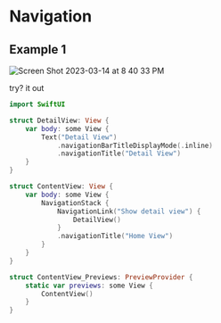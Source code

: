 # Navigation

## Example 1

![Screen Shot 2023-03-14 at 8 40 33 PM](https://user-images.githubusercontent.com/1819208/225174194-5123f8e8-24a0-4ea4-af9f-22f742a7f559.png)

try? it out 

```swift
import SwiftUI

struct DetailView: View {
    var body: some View {
        Text("Detail View")
            .navigationBarTitleDisplayMode(.inline)
            .navigationTitle("Detail View")
    }
}

struct ContentView: View {
    var body: some View {
        NavigationStack {
            NavigationLink("Show detail view") {
                DetailView()
            }
            .navigationTitle("Home View")
        }
    }
}

struct ContentView_Previews: PreviewProvider {
    static var previews: some View {
        ContentView()
    }
}
```
